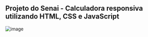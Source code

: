 Projeto do Senai - Calculadora responsiva utilizando HTML, CSS e JavaScript 
----------
![image](https://github.com/amandasibeiro/calculadora/assets/88240895/c55543a4-9162-4f26-9b61-bb4208caf7f2)
